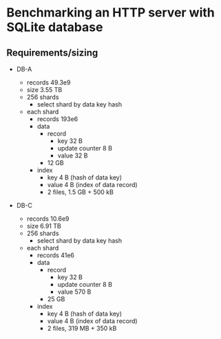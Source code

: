 # Benchmarking an HTTP server with SQLite database

## Requirements/sizing

- DB-A
    - records 49.3e9
    - size 3.55 TB
    - 256 shards
        - select shard by data key hash
    - each shard
        - records 193e6
        - data
            - record
                - key 32 B
                - update counter 8 B
                - value 32 B
            - 12 GB
        - index
            - key 4 B (hash of data key)
            - value 4 B (index of data record)
            - 2 files, 1.5 GB + 500 kB

- DB-C
    - records 10.6e9
    - size 6.91 TB
    - 256 shards
        - select shard by data key hash
    - each shard
        - records 41e6
        - data
            - record
                - key 32 B
                - update counter 8 B
                - value 570 B
            - 25 GB
        - index
            - key 4 B (hash of data key)
            - value 4 B (index of data record)
            - 2 files, 319 MB + 350 kB
